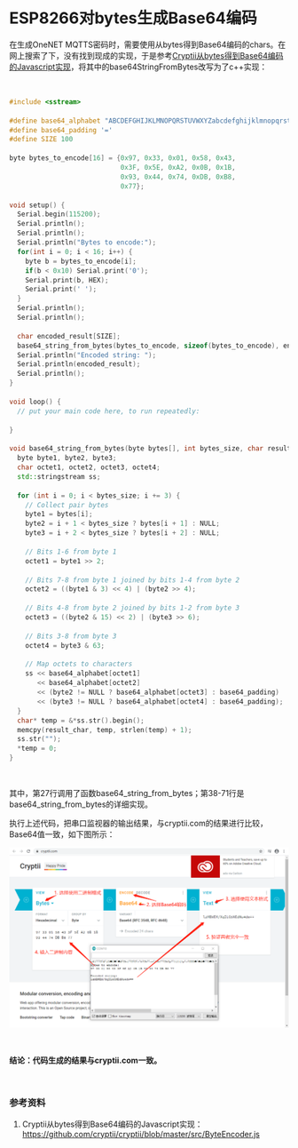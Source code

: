 # ESP8266对bytes生成Base64编码

在生成OneNET MQTTS密码时，需要使用从bytes得到Base64编码的chars。在网上搜索了下，没有找到现成的实现，于是参考[Cryptii从bytes得到Base64编码的Javascript实现](https://github.com/cryptii/cryptii/blob/master/src/ByteEncoder.js)，将其中的base64StringFromBytes改写为了c++实现：

<br/>

```c++
#include <sstream>

#define base64_alphabet "ABCDEFGHIJKLMNOPQRSTUVWXYZabcdefghijklmnopqrstuvwxyz0123456789+/"
#define base64_padding '='
#define SIZE 100

byte bytes_to_encode[16] = {0x97, 0x33, 0x01, 0x58, 0x43,
                            0x3F, 0x5E, 0xA2, 0x0B, 0x1B,
                            0x93, 0x44, 0x74, 0xDB, 0xB8,
                            0x77};

void setup() {
  Serial.begin(115200);
  Serial.println();
  Serial.println();
  Serial.println("Bytes to encode:");
  for(int i = 0; i < 16; i++) {
    byte b = bytes_to_encode[i];
    if(b < 0x10) Serial.print('0');
    Serial.print(b, HEX);
    Serial.print(' ');
  }
  Serial.println();
  Serial.println();

  char encoded_result[SIZE];
  base64_string_from_bytes(bytes_to_encode, sizeof(bytes_to_encode), encoded_result);
  Serial.println("Encoded string: ");
  Serial.println(encoded_result);
  Serial.println();
}

void loop() {
  // put your main code here, to run repeatedly:

}

void base64_string_from_bytes(byte bytes[], int bytes_size, char result_char[]) {
  byte byte1, byte2, byte3;
  char octet1, octet2, octet3, octet4;
  std::stringstream ss;

  for (int i = 0; i < bytes_size; i += 3) {
    // Collect pair bytes
    byte1 = bytes[i];
    byte2 = i + 1 < bytes_size ? bytes[i + 1] : NULL;
    byte3 = i + 2 < bytes_size ? bytes[i + 2] : NULL;

    // Bits 1-6 from byte 1
    octet1 = byte1 >> 2;

    // Bits 7-8 from byte 1 joined by bits 1-4 from byte 2
    octet2 = ((byte1 & 3) << 4) | (byte2 >> 4);

    // Bits 4-8 from byte 2 joined by bits 1-2 from byte 3
    octet3 = ((byte2 & 15) << 2) | (byte3 >> 6);

    // Bits 3-8 from byte 3
    octet4 = byte3 & 63;

    // Map octets to characters
    ss << base64_alphabet[octet1] 
       << base64_alphabet[octet2]
       << (byte2 != NULL ? base64_alphabet[octet3] : base64_padding)
       << (byte3 != NULL ? base64_alphabet[octet4] : base64_padding);
  }
  char* temp = &*ss.str().begin();
  memcpy(result_char, temp, strlen(temp) + 1);
  ss.str("");
  *temp = 0;
}
```

<br/>

其中，第27行调用了函数base64_string_from_bytes；第38-71行是base64_string_from_bytes的详细实现。

执行上述代码，把串口监视器的输出结果，与cryptii.com的结果进行比较，Base64值一致，如下图所示：

![Arduino_base64_from_bytes_results](images/base64/Arduino_base64_from_bytes_results.png)

<br/>

**结论：代码生成的结果与cryptii.com一致。**

<br/>

### 参考资料

1. Cryptii从bytes得到Base64编码的Javascript实现：https://github.com/cryptii/cryptii/blob/master/src/ByteEncoder.js